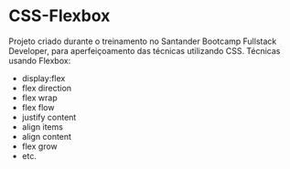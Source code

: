 # CSS-Flexbox

Projeto criado durante o treinamento no Santander Bootcamp Fullstack Developer, para aperfeiçoamento das técnicas utilizando CSS.
Técnicas usando Flexbox: 
* display:flex
* flex direction
* flex wrap
* flex flow
* justify content
* align items
* align content
*  flex grow
*  etc.
